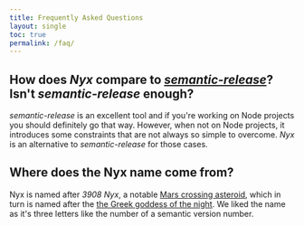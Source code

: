 ```yaml
---
title: Frequently Asked Questions
layout: single
toc: true
permalink: /faq/
---
```


## How does *Nyx* compare to [*semantic-release*](https://github.com/semantic-release/semantic-release)? Isn't *semantic-release* enough?

*semantic-release* is an excellent tool and if you're working on Node projects you should definitely go that way. However, when not on Node projects, it introduces some constraints that are not always so simple to overcome. *Nyx* is an alternative to *semantic-release* for those cases.

## Where does the Nyx name come from?

Nyx is named after *3908 Nyx*, a notable [Mars crossing asteroid](https://en.wikipedia.org/wiki/3908_Nyx), which in turn is named after the [the Greek goddess of the night](https://en.wikipedia.org/wiki/Nyx). We liked the name as it's three letters like the number of a semantic version number.
